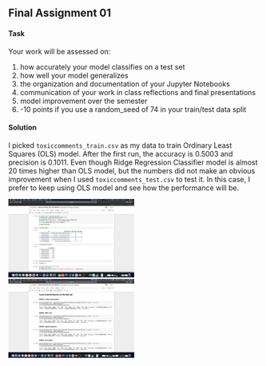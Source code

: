 ## Final Assignment 01

#### Task
Your work will be assessed on: 
1. how accurately your model classifies on a test set
2. how well your model generalizes
3. the organization and documentation of your Jupyter Notebooks
4. communication of your work in class reflections and final presentations
5. model improvement over the semester
6. -10 points if you use a random_seed of 74 in your train/test data split

#### Solution
I picked `toxiccomments_train.csv` as my data to train Ordinary Least Squares (OLS) model. After the first run, the accuracy is 0.5003 and precision is 0.1011. Even though Ridge Regression Classifier model is almost 20 times higher than OLS model, but the numbers did not make an obvious improvement when I used `toxiccomments_test.csv` to test it. In this case, I prefer to keep using OLS model and see how the performance will be.

<img src="https://github.com/yujunmjiang/machine-learning-spring-20/blob/master/final_assignment_1/image/Screen%20Shot%202020-03-07%20at%2012.53.15%20AM.png" width="50%"/>

<img src="https://github.com/yujunmjiang/machine-learning-spring-20/blob/master/final_assignment_1/image/Screen%20Shot%202020-03-07%20at%204.32.04%20PM.png" width="50%"/>
